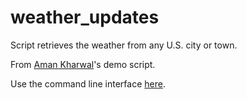 # weather_updates
Script retrieves the weather from any U.S. city or town.

From [Aman Kharwal](https://thecleverprogrammer.com/2021/01/14/real-time-weather-with-python/)'s demo script.

Use the command line interface [here](https://replit.com/@edenms/WeatherUpdates#main.py).
